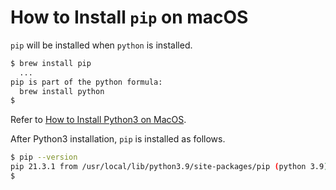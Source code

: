 
# How to Install `pip` on macOS
`pip` will be installed when `python` is installed. 
```bash
$ brew install pip
  ...
pip is part of the python formula:
  brew install python
$
```
Refer to [How to Install Python3 on MacOS](../python3/INSTALL.md).

After Python3 installation, `pip` is installed as follows.

```bash
$ pip --version
pip 21.3.1 from /usr/local/lib/python3.9/site-packages/pip (python 3.9)
$
```
